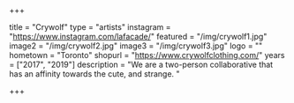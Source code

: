 +++

title = "Crywolf"
type = "artists"
instagram = "https://www.instagram.com/lafacade/"
featured = "/img/crywolf1.jpg"
image2 = "/img/crywolf2.jpg"
image3 = "/img/crywolf3.jpg"
logo = ""
hometown = "Toronto"
shopurl = "https://www.crywolfclothing.com/"
years = ["2017", "2019"]
description = "We are a two-person collaborative that has an affinity towards the cute, and strange. "

+++
